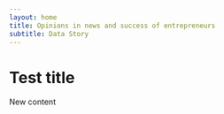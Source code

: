 ```yaml
---
layout: home
title: Opinions in news and success of entrepreneurs
subtitle: Data Story
---
```


# Test title
New content

